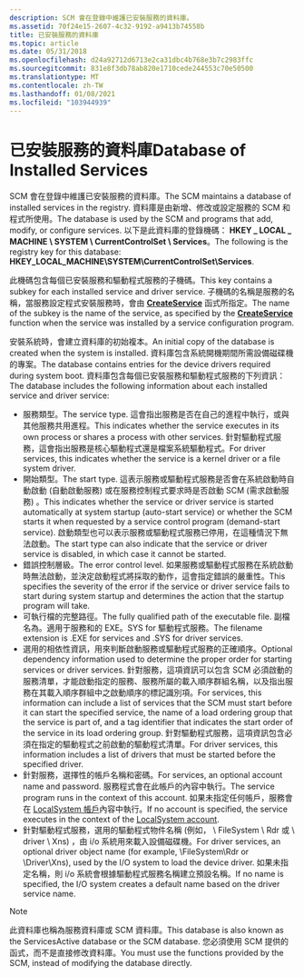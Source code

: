 ```yaml
---
description: SCM 會在登錄中維護已安裝服務的資料庫。
ms.assetid: 70f24e15-2607-4c32-9192-a9413b74558b
title: 已安裝服務的資料庫
ms.topic: article
ms.date: 05/31/2018
ms.openlocfilehash: d24a92712d6713e2ca31dbc4b768e3b7c2983ffc
ms.sourcegitcommit: 831e8f3db78ab820e1710cede244553c70e50500
ms.translationtype: MT
ms.contentlocale: zh-TW
ms.lasthandoff: 01/08/2021
ms.locfileid: "103944939"
---
```

# <a name="database-of-installed-services"></a><span data-ttu-id="91bad-103">已安裝服務的資料庫</span><span class="sxs-lookup"><span data-stu-id="91bad-103">Database of Installed Services</span></span>

<span data-ttu-id="91bad-104">SCM 會在登錄中維護已安裝服務的資料庫。</span><span class="sxs-lookup"><span data-stu-id="91bad-104">The SCM maintains a database of installed services in the registry.</span></span> <span data-ttu-id="91bad-105">資料庫是由新增、修改或設定服務的 SCM 和程式所使用。</span><span class="sxs-lookup"><span data-stu-id="91bad-105">The database is used by the SCM and programs that add, modify, or configure services.</span></span> <span data-ttu-id="91bad-106">以下是此資料庫的登錄機碼： **HKEY \_ LOCAL \_ MACHINE \\ SYSTEM \\ CurrentControlSet \\ Services**。</span><span class="sxs-lookup"><span data-stu-id="91bad-106">The following is the registry key for this database: **HKEY\_LOCAL\_MACHINE\\SYSTEM\\CurrentControlSet\\Services**.</span></span>

<span data-ttu-id="91bad-107">此機碼包含每個已安裝服務和驅動程式服務的子機碼。</span><span class="sxs-lookup"><span data-stu-id="91bad-107">This key contains a subkey for each installed service and driver service.</span></span> <span data-ttu-id="91bad-108">子機碼的名稱是服務的名稱，當服務設定程式安裝服務時，會由 [**CreateService**](/windows/desktop/api/Winsvc/nf-winsvc-createservicea) 函式所指定。</span><span class="sxs-lookup"><span data-stu-id="91bad-108">The name of the subkey is the name of the service, as specified by the [**CreateService**](/windows/desktop/api/Winsvc/nf-winsvc-createservicea) function when the service was installed by a service configuration program.</span></span>

<span data-ttu-id="91bad-109">安裝系統時，會建立資料庫的初始複本。</span><span class="sxs-lookup"><span data-stu-id="91bad-109">An initial copy of the database is created when the system is installed.</span></span> <span data-ttu-id="91bad-110">資料庫包含系統開機期間所需設備磁碟機的專案。</span><span class="sxs-lookup"><span data-stu-id="91bad-110">The database contains entries for the device drivers required during system boot.</span></span> <span data-ttu-id="91bad-111">資料庫包含每個已安裝服務和驅動程式服務的下列資訊：</span><span class="sxs-lookup"><span data-stu-id="91bad-111">The database includes the following information about each installed service and driver service:</span></span>

-   <span data-ttu-id="91bad-112">服務類型。</span><span class="sxs-lookup"><span data-stu-id="91bad-112">The service type.</span></span> <span data-ttu-id="91bad-113">這會指出服務是否在自己的進程中執行，或與其他服務共用進程。</span><span class="sxs-lookup"><span data-stu-id="91bad-113">This indicates whether the service executes in its own process or shares a process with other services.</span></span> <span data-ttu-id="91bad-114">針對驅動程式服務，這會指出服務是核心驅動程式還是檔案系統驅動程式。</span><span class="sxs-lookup"><span data-stu-id="91bad-114">For driver services, this indicates whether the service is a kernel driver or a file system driver.</span></span>
-   <span data-ttu-id="91bad-115">開始類型。</span><span class="sxs-lookup"><span data-stu-id="91bad-115">The start type.</span></span> <span data-ttu-id="91bad-116">這表示服務或驅動程式服務是否會在系統啟動時自動啟動 (自動啟動服務) 或在服務控制程式要求時是否啟動 SCM (需求啟動服務) 。</span><span class="sxs-lookup"><span data-stu-id="91bad-116">This indicates whether the service or driver service is started automatically at system startup (auto-start service) or whether the SCM starts it when requested by a service control program (demand-start service).</span></span> <span data-ttu-id="91bad-117">啟動類型也可以表示服務或驅動程式服務已停用，在這種情況下無法啟動。</span><span class="sxs-lookup"><span data-stu-id="91bad-117">The start type can also indicate that the service or driver service is disabled, in which case it cannot be started.</span></span>
-   <span data-ttu-id="91bad-118">錯誤控制層級。</span><span class="sxs-lookup"><span data-stu-id="91bad-118">The error control level.</span></span> <span data-ttu-id="91bad-119">如果服務或驅動程式服務在系統啟動時無法啟動，並決定啟動程式將採取的動作，這會指定錯誤的嚴重性。</span><span class="sxs-lookup"><span data-stu-id="91bad-119">This specifies the severity of the error if the service or driver service fails to start during system startup and determines the action that the startup program will take.</span></span>
-   <span data-ttu-id="91bad-120">可執行檔的完整路徑。</span><span class="sxs-lookup"><span data-stu-id="91bad-120">The fully qualified path of the executable file.</span></span> <span data-ttu-id="91bad-121">副檔名為。適用于服務和的 EXE。SYS for 驅動程式服務。</span><span class="sxs-lookup"><span data-stu-id="91bad-121">The filename extension is .EXE for services and .SYS for driver services.</span></span>
-   <span data-ttu-id="91bad-122">選用的相依性資訊，用來判斷啟動服務或驅動程式服務的正確順序。</span><span class="sxs-lookup"><span data-stu-id="91bad-122">Optional dependency information used to determine the proper order for starting services or driver services.</span></span> <span data-ttu-id="91bad-123">針對服務，這項資訊可以包含 SCM 必須啟動的服務清單，才能啟動指定的服務、服務所屬的載入順序群組名稱，以及指出服務在其載入順序群組中之啟動順序的標記識別項。</span><span class="sxs-lookup"><span data-stu-id="91bad-123">For services, this information can include a list of services that the SCM must start before it can start the specified service, the name of a load ordering group that the service is part of, and a tag identifier that indicates the start order of the service in its load ordering group.</span></span> <span data-ttu-id="91bad-124">針對驅動程式服務，這項資訊包含必須在指定的驅動程式之前啟動的驅動程式清單。</span><span class="sxs-lookup"><span data-stu-id="91bad-124">For driver services, this information includes a list of drivers that must be started before the specified driver.</span></span>
-   <span data-ttu-id="91bad-125">針對服務，選擇性的帳戶名稱和密碼。</span><span class="sxs-lookup"><span data-stu-id="91bad-125">For services, an optional account name and password.</span></span> <span data-ttu-id="91bad-126">服務程式會在此帳戶的內容中執行。</span><span class="sxs-lookup"><span data-stu-id="91bad-126">The service program runs in the context of this account.</span></span> <span data-ttu-id="91bad-127">如果未指定任何帳戶，服務會在 [LocalSystem 帳戶](localsystem-account.md)內容中執行。</span><span class="sxs-lookup"><span data-stu-id="91bad-127">If no account is specified, the service executes in the context of the [LocalSystem account](localsystem-account.md).</span></span>
-   <span data-ttu-id="91bad-128">針對驅動程式服務，選用的驅動程式物件名稱 (例如， \\ FileSystem \\ Rdr 或 \\ driver \\ Xns) ，由 i/o 系統用來載入設備磁碟機。</span><span class="sxs-lookup"><span data-stu-id="91bad-128">For driver services, an optional driver object name (for example, \\FileSystem\\Rdr or \\Driver\\Xns), used by the I/O system to load the device driver.</span></span> <span data-ttu-id="91bad-129">如果未指定名稱，則 i/o 系統會根據驅動程式服務名稱建立預設名稱。</span><span class="sxs-lookup"><span data-stu-id="91bad-129">If no name is specified, the I/O system creates a default name based on the driver service name.</span></span>

> [!Note]  
> <span data-ttu-id="91bad-130">此資料庫也稱為服務資料庫或 SCM 資料庫。</span><span class="sxs-lookup"><span data-stu-id="91bad-130">This database is also known as the ServicesActive database or the SCM database.</span></span> <span data-ttu-id="91bad-131">您必須使用 SCM 提供的函式，而不是直接修改資料庫。</span><span class="sxs-lookup"><span data-stu-id="91bad-131">You must use the functions provided by the SCM, instead of modifying the database directly.</span></span>

 

 

 



